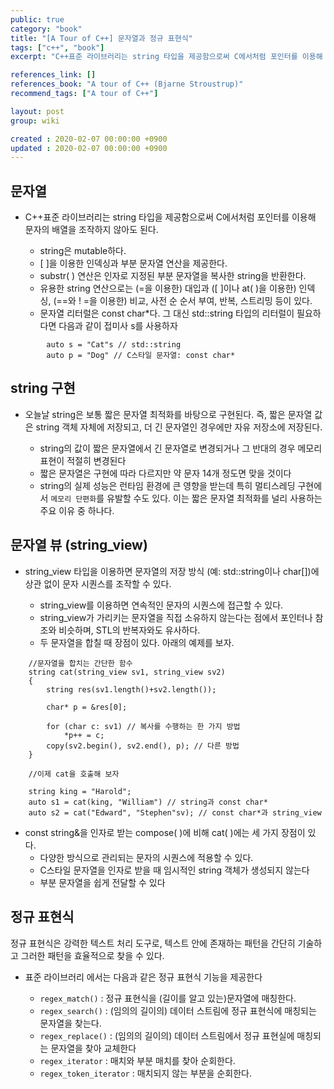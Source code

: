 ```yaml
---
public: true
category: "book"
title: "[A Tour of C++] 문자열과 정규 표현식"
tags: ["c++", "book"]
excerpt: "C++표준 라이브러리는 string 타입을 제공함으로써 C에서처럼 포인터를 이용해 문자의 배열을 조작하지 않아도 된다."

references_link: []
references_book: "A tour of C++ (Bjarne Stroustrup)"
recommend_tags: ["A tour of C++"]

layout: post
group: wiki

created : 2020-02-07 00:00:00 +0900
updated : 2020-02-07 00:00:00 +0900
---
```


## 문자열

 - C++표준 라이브러리는 string 타입을 제공함으로써 C에서처럼 포인터를 이용해 문자의 배열을 조작하지 않아도 된다.

    - string은 mutable하다.
    - [ ]을 이용한 인덱싱과 부분 문자열 연산을 제공한다.
    - substr( ) 연산은 인자로 지정된 부분 문자열을 복사한 string을 반환한다.
    - 유용한 string 연산으로는 (=을 이용한) 대입과 ([ ]이나 at( )을 이용한) 인덱싱, (==와 ! =을 이용한) 비교, 사전 순 순서 부여, 반복, 스트리밍 등이 있다.
    - 문자열 리터럴은 const char*다. 그 대신 std::string 타입의 리터럴이 필요하다면 다음과 같이 접미사 s를 사용하자

```
        auto s = "Cat"s // std::string
        auto p = "Dog" // C스타일 문자열: const char* 
```
## string  구현

- 오늘날 string은 보통 짧은 문자열 최적화를 바탕으로 구현된다. 즉, 짧은 문자열 값은 string 객체 자체에 저장되고, 더 긴 문자열인 경우에만 자유 저장소에 저장된다.

    - string의 값이 짧은 문자열에서 긴 문자열로 변경되거나 그 반대의 경우 메모리 표현이 적절히 변경된다
    - 짧은 문자열은 구현에 따라 다르지만 약 문자 14개 정도면 맞을 것이다
    - string의 실제 성능은 런타임 환경에 큰 영향을 받는데 특히 멀티스레딩 구현에서 `메모리 단편화`를 유발할 수도 있다. 이는 짧은 문자열 최적화를 널리 사용하는 주요 이유 중 하나다.

## 문자열 뷰 (string_view)

- string_view 타입을 이용하면 문자열의 저장 방식 (예: std::string이나 char[])에 상관 없이 문자 시퀀스를 조작할 수 있다.

    - string_view를 이용하면 연속적인 문자의 시퀀스에 접근할 수 있다.
    - string_view가 가리키는 문자열을 직접 소유하지 않는다는 점에서 포인터나 참조와 비슷하며, STL의 반복자와도 유사하다.
    - 두 문자열을 합칠 때 장점이 있다. 아래의 예제를 보자.

```
    //문자열을 합치는 간단한 함수
    string cat(string_view sv1, string_view sv2)
    {
    	string res(sv1.length()+sv2.length());
    
    	char* p = &res[0];
    
    	for (char c: sv1) // 복사를 수행하는 한 가지 방법
    		*p++ = c;
    	copy(sv2.begin(), sv2.end(), p); // 다른 방법
    }
    
    //이제 cat을 호출해 보자
    
    string king = "Harold";
    auto s1 = cat(king, "William") // string과 const char*
    auto s2 = cat("Edward", "Stephen"sv); // const char*과 string_view
```

- const string&을 인자로 받는 compose( )에 비해 cat( )에는 세 가지 장점이 있다.
    - 다양한 방식으로 관리되는 문자의 시퀀스에 적용할 수 있다.
    - C스타일 문자열을 인자로 받을 때 임시적인 string 객체가 생성되지 않는다
    - 부분 문자열을 쉽게 전달할 수 있다

## 정규 표현식

정규 표현식은 강력한 텍스트 처리 도구로, 텍스트 안에 존재하는 패턴을 간단히 기술하고 그러한 패턴을 효율적으로 찾을 수 있다.

- 표준 라이브러리 <regex>에서는 다음과 같은 정규 표현식 기능을 제공한다
    - `regex_match()` : 정규 표현식을 (길이를 알고 있는)문자열에 매칭한다.
    - `regex_search()` : (임의의 길이의) 데이터 스트림에 정규 표현식에 매칭되는 문자열을 찾는다.
    - `regex_replace()` : (임의의 길이의) 데이터 스트림에서 정규 표현실에 매칭되는 문자열을 찾아 교체한다
    - `regex_iterator` : 매치와 부분 매치를 찾아 순회한다.
    - `regex_token_iterator` : 매치되지 않는 부분을 순회한다.